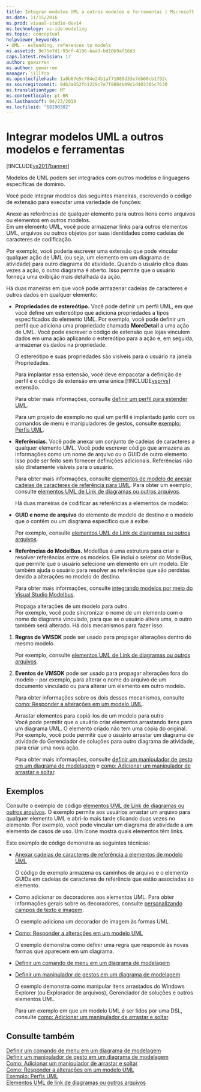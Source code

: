 ```yaml
---
title: Integrar modelos UML a outros modelos e ferramentas | Microsoft Docs
ms.date: 11/15/2016
ms.prod: visual-studio-dev14
ms.technology: vs-ide-modeling
ms.topic: conceptual
helpviewer_keywords:
- UML - extending, references to models
ms.assetid: 9e75e7d1-93cf-4196-baa3-bd10b9af16d3
caps.latest.revision: 17
author: gewarren
ms.author: gewarren
manager: jillfra
ms.openlocfilehash: 1a8b67e5c784e24b1af71089d33e7db60cb1f92c
ms.sourcegitcommit: 94b3a052fb1229c7e7f8804b09c1d403385c7630
ms.translationtype: MT
ms.contentlocale: pt-BR
ms.lasthandoff: 04/23/2019
ms.locfileid: "68190382"
---
```

# <a name="integrate-uml-models-with-other-models-and-tools"></a>Integrar modelos UML a outros modelos e ferramentas
[!INCLUDE[vs2017banner](../includes/vs2017banner.md)]

Modelos de UML podem ser integrados com outros modelos e linguagens específicas de domínio.  
  
 Você pode integrar modelos das seguintes maneiras, escrevendo o código de extensão para executar uma variedade de funções:  
  
 Anexe as referências de qualquer elemento para outros itens como arquivos ou elementos em outros modelos.  
 Em um elemento UML, você pode armazenar links para outros elementos UML, arquivos ou outros objetos por suas identidades como cadeias de caracteres de codificação.  
  
 Por exemplo, você poderia escrever uma extensão que pode vincular qualquer ação de UML (ou seja, um elemento em um diagrama de atividade) para outro diagrama de atividade. Quando o usuário clica duas vezes a ação, o outro diagrama é aberto. Isso permite que o usuário forneça uma exibição mais detalhada da ação.  
  
 Há duas maneiras em que você pode armazenar cadeias de caracteres e outros dados em qualquer elemento:  
  
- **Propriedades de estereótipo.** Você pode definir um perfil UML, em que você define um estereótipo que adiciona propriedades a tipos especificados do elemento UML. Por exemplo, você pode definir um perfil que adiciona uma propriedade chamada **MoreDetail** a uma ação de UML. Você pode escrever o código de extensão que lojas vinculem dados em uma ação aplicando o estereótipo para a ação e, em seguida, armazenar os dados na propriedade.  
  
   O estereótipo e suas propriedades são visíveis para o usuário na janela Propriedades.  
  
   Para implantar essa extensão, você deve empacotar a definição de perfil e o código de extensão em uma única [!INCLUDE[vsprvs](../includes/vsprvs-md.md)] extensão.  
  
   Para obter mais informações, consulte [definir um perfil para estender UML](../modeling/define-a-profile-to-extend-uml.md).  
  
   Para um projeto de exemplo no qual um perfil é implantado junto com os comandos de menu e manipuladores de gestos, consulte [exemplo: Perfis UML](http://go.microsoft.com/fwlink/?LinkID=213811).  
  
- **Referências.** Você pode anexar um conjunto de cadeias de caracteres a qualquer elemento UML. Você pode escrever código que armazena as informações como um nome de arquivo ou o GUID de outro elemento. Isso pode ser feito sem fornecer definições adicionais. Referências não são diretamente visíveis para o usuário.  
  
   Para obter mais informações, consulte [elementos de modelo de anexar cadeias de caracteres de referência para UML](../modeling/attach-reference-strings-to-uml-model-elements.md). Para obter um exemplo, consulte [elementos UML de Link de diagramas ou outros arquivos](http://go.microsoft.com/fwlink/?LinkId=213813).  
  
  Há duas maneiras de codificar as referências a elementos de modelo:  
  
- **GUID e nome de arquivo** do elemento de modelo de destino e o modelo que o contém ou um diagrama específico que a exibe.  
  
   Por exemplo, consulte [elementos UML de Link de diagramas ou outros arquivos](http://go.microsoft.com/fwlink/?LinkId=213813).  
  
- **Referências do ModelBus.** ModelBus é uma estrutura para criar e resolver referências entre os modelos. Ele inclui o seletor do ModelBus, que permite que o usuário selecione um elemento em um modelo. Ele também ajuda o usuário para resolver as referências que são perdidas devido a alterações no modelo de destino.  
  
   Para obter mais informações, consulte [integrando modelos por meio do Visual Studio Modelbus](../modeling/integrating-models-by-using-visual-studio-modelbus.md).  
  
  Propaga alterações de um modelo para outro.  
  Por exemplo, você pode sincronizar o nome de um elemento com o nome do diagrama vinculado, para que se o usuário altera uma, o outro também será alterado. Há dois mecanismos para fazer isso:  
  
1. **Regras de VMSDK** pode ser usado para propagar alterações dentro do mesmo modelo.  
  
    Por exemplo, consulte [elementos UML de Link de diagramas ou outros arquivos](http://go.microsoft.com/fwlink/?LinkId=213813).  
  
2. **Eventos de VMSDK** pode ser usado para propagar alterações fora do modelo – por exemplo, para alterar o nome do arquivo de um documento vinculado ou para alterar um elemento em outro modelo.  
  
   Para obter informações sobre os dois desses mecanismos, consulte [como: Responder a alterações em um modelo UML](../misc/how-to-respond-to-changes-in-a-uml-model.md).  
  
   Arrastar elementos para copiá-los de um modelo para outro  
   Você pode permitir que o usuário criar elementos arrastando itens para um diagrama UML. O elemento criado não tem uma cópia do original. Por exemplo, você pode permitir que o usuário arrastar um diagrama de atividade do Gerenciador de soluções para outro diagrama de atividade, para criar uma nova ação.  
  
   Para obter mais informações, consulte [definir um manipulador de gesto em um diagrama de modelagem](../modeling/define-a-gesture-handler-on-a-modeling-diagram.md) e [como: Adicionar um manipulador de arrastar e soltar](../modeling/how-to-add-a-drag-and-drop-handler.md).  
  
## <a name="samples"></a>Exemplos  
 Consulte o exemplo de código [elementos UML de Link de diagramas ou outros arquivos](http://go.microsoft.com/fwlink/?LinkId=213813). O exemplo permite aos usuários arrastar um arquivo para qualquer elemento UML e abri-lo mais tarde clicando duas vezes no elemento. Por exemplo, você pode vincular um diagrama de atividade a um elemento de casos de uso. Um ícone mostra quais elementos têm links.  
  
 Este exemplo de código demonstra as seguintes técnicas:  
  
- [Anexar cadeias de caracteres de referência a elementos de modelo UML](../modeling/attach-reference-strings-to-uml-model-elements.md)  
  
   O código de exemplo armazena os caminhos de arquivo e o elemento GUIDs em cadeias de caracteres de referência que estão associadas ao elemento.  
  
- Como adicionar os decoradores aos elementos UML. Para obter informações gerais sobre os decoradores, consulte [personalizando campos de texto e imagem](../modeling/customizing-text-and-image-fields.md).  
  
   O exemplo adiciona um decorador de imagem às formas UML.  
  
- [Como: Responder a alterações em um modelo UML](../misc/how-to-respond-to-changes-in-a-uml-model.md)  
  
   O exemplo demonstra como definir uma regra que responde às novas formas que aparecem em um diagrama.  
  
- [Definir um comando de menu em um diagrama de modelagem](../modeling/define-a-menu-command-on-a-modeling-diagram.md)  
  
- [Definir um manipulador de gestos em um diagrama de modelagem](../modeling/define-a-gesture-handler-on-a-modeling-diagram.md)  
  
   O exemplo demonstra como manipular itens arrastados do Windows Explorer (ou Explorador de arquivos), Gerenciador de soluções e outros elementos UML.  
  
  Para um exemplo em que um modelo UML é ser lidos por uma DSL, consulte [como: Adicionar um manipulador de arrastar e soltar](../modeling/how-to-add-a-drag-and-drop-handler.md).  
  
## <a name="see-also"></a>Consulte também  
 [Definir um comando de menu em um diagrama de modelagem](../modeling/define-a-menu-command-on-a-modeling-diagram.md)   
 [Definir um manipulador de gesto em um diagrama de modelagem](../modeling/define-a-gesture-handler-on-a-modeling-diagram.md)   
 [Como: Adicionar um manipulador de arrastar e soltar](../modeling/how-to-add-a-drag-and-drop-handler.md)   
 [Como: Responder a alterações em um modelo UML](../misc/how-to-respond-to-changes-in-a-uml-model.md)   
 [Exemplo: Perfis UML](http://go.microsoft.com/fwlink/?LinkID=213811)   
 [Elementos UML de link de diagramas ou outros arquivos](http://go.microsoft.com/fwlink/?LinkId=213813)
